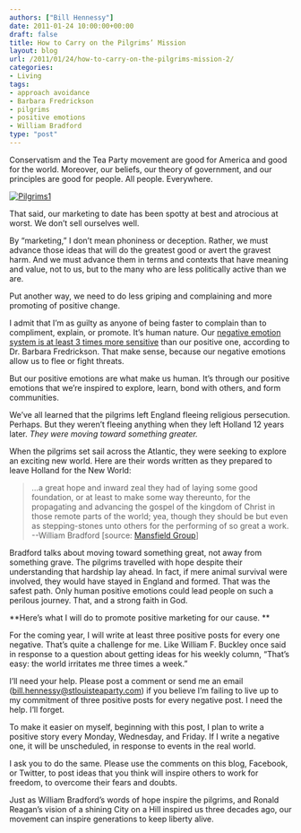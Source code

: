 ```yaml
---
authors: ["Bill Hennessy"]
date: 2011-01-24 10:00:00+00:00
draft: false
title: How to Carry on the Pilgrims’ Mission
layout: blog
url: /2011/01/24/how-to-carry-on-the-pilgrims-mission-2/
categories:
- Living
tags:
- approach avoidance
- Barbara Fredrickson
- pilgrims
- positive emotions
- William Bradford
type: "post"
---
```


Conservatism and the Tea Party movement are good for America and good for the world. Moreover, our beliefs, our theory of government, and our principles are good for people. All people. Everywhere. 

[![Pilgrims1](https://hennessysview.com/wp-content/uploads/2011/01/Pilgrims1_thumb.jpg)
](https://hennessysview.com/wp-content/uploads/2011/01/Pilgrims1.jpg)

That said, our marketing to date has been spotty at best and atrocious at worst. We don’t sell ourselves well.

By “marketing,” I don’t mean phoniness or deception. Rather, we must advance those ideas that will do the greatest good or avert the gravest harm. And we must advance them in terms and contexts that have meaning and value, not to us, but to the many who are less politically active than we are.

Put another way, we need to do less griping and complaining and more promoting of positive change. 

I admit that I’m as guilty as anyone of being faster to complain than to compliment, explain, or promote. It’s human nature. Our [negative emotion system is at least 3 times more sensitive](https://www.inacap.cl/tportal/portales/tp247c7bff9a174/uploadImg/File/pappers/PositiveAffectandtheComplexDynamicsofHumanFlourishing.pdf) than our positive one, according to Dr. Barbara Fredrickson. That make sense, because our negative emotions allow us to flee or fight threats. 

But our positive emotions are what make us human. It’s through our positive emotions that we’re inspired to explore, learn, bond with others, and form communities. 

We’ve all learned that the pilgrims left England fleeing religious persecution. Perhaps. But they weren’t fleeing anything when they left Holland 12 years later. _They were moving toward something greater._

When the pilgrims set sail across the Atlantic, they were seeking to explore an exciting new world. Here are their words written as they prepared to leave Holland for the New World:



>   …a great hope and inward zeal they had of laying some good foundation, or at least to make some way thereunto, for the propagating and advancing the gospel of the kingdom of Christ in those remote parts of the world; yea, though they should be but even as stepping-stones unto others for the performing of so great a work. --William Bradford [source: [Mansfield Group](https://mansfieldgroup.com/2010/11/22/the-pilgrims-in-their-own-words/)]  





Bradford talks about moving toward something great, not away from something grave. The pilgrims travelled with hope despite their understanding that hardship lay ahead. In fact, if mere animal survival were involved, they would have stayed in England and formed. That was the safest path. Only human positive emotions could lead people on such a perilous journey. That, and a strong faith in God. 

**Here’s what I will do to promote positive marketing for our cause. **

For the coming year, I will write at least three positive posts for every one negative. That’s quite a challenge for me. Like William F. Buckley once said in response to a question about getting ideas for his weekly column, “That’s easy: the world irritates me three times a week.” 

I’ll need your help. Please post a comment or send me an email ([bill.hennessy@stlouisteaparty.com](mailto:bill.hennessy@stlouisteaparty.com)) if you believe I’m failing to live up to my commitment of three positive posts for every negative post. I need the help. I’ll forget.

To make it easier on myself, beginning with this post, I plan to write a positive story every Monday, Wednesday, and Friday. If I write a negative one, it will be unscheduled, in response to events in the real world. 

I ask you to do the same. Please use the comments on this blog, Facebook, or Twitter, to post ideas that you think will inspire others to work for freedom, to overcome their fears and doubts. 

Just as William Bradford’s words of hope inspire the pilgrims, and Ronald Reagan’s vision of a shining City on a Hill inspired us three decades ago, our movement can inspire generations to keep liberty alive.
